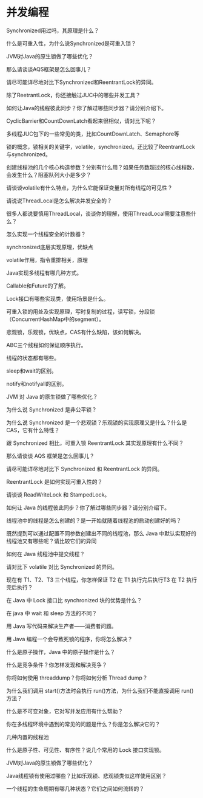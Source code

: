 # 并发编程


Synchronized用过吗，其原理是什么？

什么是可重入性，为什么说Synchronized是可重入锁？

JVM对Java的原生锁做了哪些优化？

那么请谈谈AQS框架是怎么回事儿？

请尽可能详尽地对比下Synchronized和ReentrantLock的异同。

除了ReetrantLock，你还接触过JUC中的哪些并发工具？

如何让Java的线程彼此同步？你了解过哪些同步器？请分别介绍下。

CyclicBarrier和CountDownLatch看起来很相似，请对比下呢？

多线程JUC包下的一些常见的类，比如CountDownLatch、Semaphore等

锁的概念，锁相关的关键字，volatile，synchronized。还比较了ReentrantLock与synchronized。

创建线程池的几个核心构造参数？分别有什么用？如果任务数超过的核心线程数，会发生什么？阻塞队列大小是多少？

请谈谈volatile有什么特点，为什么它能保证变量对所有线程的可见性？

请说说ThreadLocal是怎么解决并发安全的？

很多人都说要慎用ThreadLocal，谈谈你的理解，使用ThreadLocal需要注意些什么？

怎么实现一个线程安全的计数器？

synchronized底层实现原理，优缺点

volatile作用，指令重排相关，原理

Java实现多线程有哪几种方式。

Callable和Future的了解。

Lock接口有哪些实现类，使用场景是什么。

可重入锁的用处及实现原理，写时复制的过程，读写锁，分段锁（ConcurrentHashMap中的segment）。

悲观锁，乐观锁，优缺点，CAS有什么缺陷，该如何解决。

ABC三个线程如何保证顺序执行。

线程的状态都有哪些。

sleep和wait的区别。

notify和notifyall的区别。

JVM 对 Java 的原生锁做了哪些优化？

为什么说 Synchronized 是非公平锁？

为什么说 Synchronized 是一个悲观锁？乐观锁的实现原理又是什么？什么是 CAS，它有什么特性？

跟 Synchronized 相比，可重入锁 ReentrantLock 其实现原理有什么不同？

那么请谈谈 AQS 框架是怎么回事儿？

请尽可能详尽地对比下 Synchronized 和 ReentrantLock 的异同。

ReentrantLock 是如何实现可重入性的？

请谈谈 ReadWriteLock 和 StampedLock。

如何让 Java 的线程彼此同步？你了解过哪些同步器？请分别介绍下。

线程池中的线程是怎么创建的？是一开始就随着线程池的启动创建好的吗？

既然提到可以通过配置不同参数创建出不同的线程池，那么 Java 中默认实现好的线程池又有哪些呢？请比较它们的异同

如何在 Java 线程池中提交线程？

请对比下 volatile 对比 Synchronized 的异同。

现在有 T1、T2、T3 三个线程，你怎样保证 T2 在 T1 执行完后执行T3 在 T2 执行完后执行？

在 Java 中 Lock 接口比 synchronized 块的优势是什么？

在 java 中 wait 和 sleep 方法的不同？

用 Java 写代码来解决生产者——消费者问题。

用 Java 编程一个会导致死锁的程序，你将怎么解决？

什么是原子操作，Java 中的原子操作是什么？

什么是竞争条件？你怎样发现和解决竞争？

你将如何使用 threaddump？你将如何分析 Thread dump？

为什么我们调用 start()方法时会执行 run()方法，为什么我们不能直接调用 run()方法？

什么是不可变对象，它对写并发应用有什么帮助？

你在多线程环境中遇到的常见的问题是什么？你是怎么解决它的？

几种内置的线程池

什么是原子性、可见性、有序性？说几个常用的 Lock 接口实现锁。

JVM对Java的原生锁做了哪些优化？

Java线程锁有使用过哪些？比如乐观锁、悲观锁类似这样使用区别？

一个线程的生命周期有哪几种状态？它们之间如何流转的？